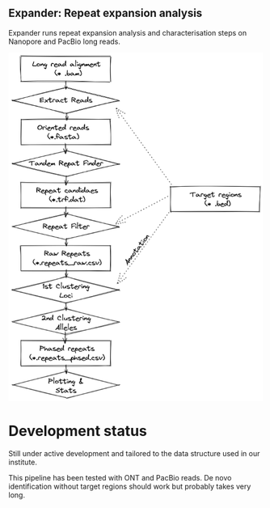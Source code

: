 Expander: Repeat expansion analysis
------------------------------------

Expander runs repeat expansion analysis and characterisation steps on Nanopore and PacBio long reads.

![Flowchart](doc/flowchart.png)


# Development status

Still under active development and tailored to the data structure used in our institute. 

This pipeline has been tested with ONT and PacBio reads. De novo identification without target regions should work but probably takes very long.